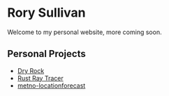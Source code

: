 # Rory Sullivan

Welcome to my personal website, more coming soon.

## Personal Projects

- [Dry Rock](https://dryrock.ie/)
- [Rust Ray Tracer](https://github.com/Rory-Sullivan/rs_ray_tracer)
- [metno-locationforecast](https://github.com/Rory-Sullivan/metno-locationforecast)
